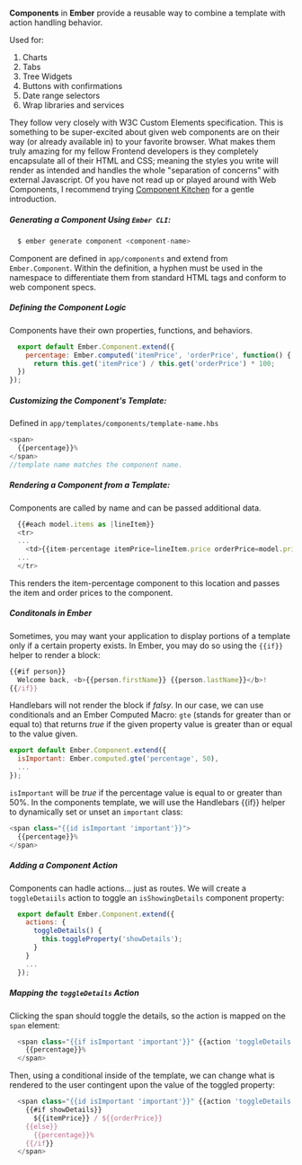 **Components** in **Ember** provide a reusable way to combine a template with action handling behavior.

Used for:

1. Charts 
2. Tabs
3. Tree Widgets 
4. Buttons with confirmations 
5. Date range selectors
6. Wrap libraries and services

They follow very closely with W3C Custom Elements specification.  This is something to be super-excited about given web components are on their way (or already available in) to your favorite browser.  What makes them truly amazing for my fellow Frontend developers is they completely encapsulate all of their HTML and CSS; meaning the styles you write will render as intended and handles the whole "separation of concerns" with external Javascript.  Of you have not read up or played around with Web Components, I recommend trying [Component Kitchen](https://component.kitchen/) for a gentle introduction.
##### Generating a Component Using `Ember CLI`:
  ```javascript
    $ ember generate component <component-name>
  ```
Component are defined in `app/components` and extend from `Ember.Component`.  Within the definition, a hyphen must be used in the namespace to differentiate them from standard HTML tags and conform to web component specs.

##### Defining the Component Logic
Components have their own properties, functions, and behaviors.
  ```javascript
    export default Ember.Component.extend({
      percentage: Ember.computed('itemPrice', 'orderPrice', function() {
        return this.get('itemPrice') / this.get('orderPrice') * 100;
    })
  });
  ```
##### Customizing the Component's Template:

Defined in `app/templates/components/template-name.hbs`
  ```javascript
  <span>
    {{percentage}}%
  </span>
//template name matches the component name.
  ```
##### Rendering a Component from a Template:
Components are called by name and can be passed additional data.
```javascript
  {{#each model.items as |lineItem}}
  <tr>
  ...
    <td>{{item-percentage itemPrice=lineItem.price orderPrice=model.price}}</td>
  ...
  </tr>
```

This renders the item-percentage component to this location and passes the item and order prices to the component.
##### Conditonals in Ember

Sometimes, you may want your application to display portions of a template only if a certain property exists.  In Ember, you may do so using the `{{if}}` helper to  render a block:
  ```javascript
  {{#if person}}
    Welcome back, <b>{{person.firstName}} {{person.lastName}}</b>!
  {{/if}}
```
Handlebars will not render the block if *falsy*.  In our case, we can use conditionals and an Ember Computed Macro: `gte` (stands for greater than or equal to) that returns *true* if the given property value is greater than or equal to the value given.
  ```javascript
  export default Ember.Component.extend({
    isImportant: Ember.computed.gte('percentage', 50),
    ...
  });
  ```
`isImportant` will be *true* if the percentage value is equal to or greater than 50%.  In the components template, we will use the Handlebars {{if}} helper to dynamically set or unset an `important` class:
  ```javascript
  <span class="{{id isImportant 'important'}}">
    {{percentage}}%
  </span>
  ```
##### Adding a Component Action
Components can hadle actions... just as routes.  We will create a `toggleDetaiils` action to toggle an `isShowingDetails` component property:

  ```javascript
    export default Ember.Component.extend({
      actions: {
        toggleDetails() {
          this.toggleProperty('showDetails');
        }
      }
      ...
    });
  ```
##### Mapping the `toggleDetails` Action
Clicking the span should toggle the details, so the action is mapped on the `span` element:

```javascript
  <span class="{{if isImportant 'important'}}" {{action 'toggleDetails'}}>
    {{percentage}}%
  </span>
```
Then, using a conditional inside of the template, we can change what is rendered to the user contingent upon the value of the toggled property:
  ```javascript
    <span class="{{id isImportant 'important'}}" {{action 'toggleDetails'}}>
      {{#if showDetails}}
        ${{itemPrice}} / ${{orderPrice}}
      {{else}}
        {{percentage}}%
      {{/if}}
    </span>
  ```

